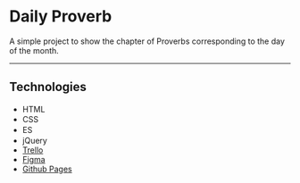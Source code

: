 # Daily Proverb

A simple project to show the chapter of Proverbs corresponding to the day of the month.

---

## Technologies

- HTML<img src="https://www.w3.org/html/logo/downloads/HTML5_Logo_256.png" height="15"/>
- CSS<img src="https://upload.wikimedia.org/wikipedia/commons/thumb/d/d5/CSS3_logo_and_wordmark.svg/2000px-CSS3_logo_and_wordmark.svg.png" height="15"/>
- ES<img src="https://devstickers.com/assets/img/pro/fhtr.png" height="16"/>
- jQuery<img src="https://uploads.toptal.io/blog/category/logo/40/jquery.png" height="16">
- [Trello](https://trello.com/b/cXNQW3Xa)
- [Figma](https://www.figma.com/file/e2J8TgDHHUSscVRhIKLwXBx5/Proverbs-Project)
- [Github Pages](https://brocier.github.io/daily-proverb/)